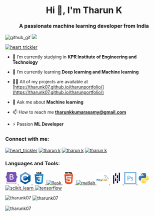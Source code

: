 

<h1 align="center">Hi 👋, I'm Tharun K</h1>
<h3 align="center">A passionate machine learning developer from India</h3>

![github_gif](https://user-images.githubusercontent.com/97456744/172036146-50bda393-d54b-4067-9fa4-1fb70fbea364.gif)
![](https://Tharunk07.com/ghpvc/?username=Tharunk07&color=green)

<p align="left"> <a href="https://twitter.com/heart_trickler" target="blank"><img src="https://img.shields.io/twitter/follow/heart_trickler?logo=twitter&style=for-the-badge" alt="heart_trickler" /></a> </p>

- 🔭 I’m currently studying in **KPR Institute of Engineering and Technology**

- 🌱 I’m currently learning **Deep learning and Machine learning**

- 👨‍💻 All of my projects are available at [https://tharunk07.github.io/tharunportfolio/](https://tharunk07.github.io/tharunportfolio/)

- 💬 Ask me about **Machine learning**

- 📫 How to reach me **tharunkkumarasamy@gmail.com**

- ⚡ Passion **ML Developer**

<h3 align="left">Connect with me:</h3>
<p align="left">
<a href="https://twitter.com/heart_trickler" target="blank"><img align="center" src="https://raw.githubusercontent.com/rahuldkjain/github-profile-readme-generator/master/src/images/icons/Social/twitter.svg" alt="heart_trickler" height="30" width="40" /></a>
<a href="https://linkedin.com/in/tharun k" target="blank"><img align="center" src="https://raw.githubusercontent.com/rahuldkjain/github-profile-readme-generator/master/src/images/icons/Social/linked-in-alt.svg" alt="tharun k" height="30" width="40" /></a>
<a href="https://kaggle.com/tharun k" target="blank"><img align="center" src="https://raw.githubusercontent.com/rahuldkjain/github-profile-readme-generator/master/src/images/icons/Social/kaggle.svg" alt="tharun k" height="30" width="40" /></a>
<a href="https://www.hackerrank.com/tharun k" target="blank"><img align="center" src="https://raw.githubusercontent.com/rahuldkjain/github-profile-readme-generator/master/src/images/icons/Social/hackerrank.svg" alt="tharun k" height="30" width="40" /></a>
</p>

<h3 align="left">Languages and Tools:</h3>
<p align="left"> <a href="https://getbootstrap.com" target="_blank" rel="noreferrer"> <img src="https://raw.githubusercontent.com/devicons/devicon/master/icons/bootstrap/bootstrap-plain-wordmark.svg" alt="bootstrap" width="40" height="40"/> </a> <a href="https://www.cprogramming.com/" target="_blank" rel="noreferrer"> <img src="https://raw.githubusercontent.com/devicons/devicon/master/icons/c/c-original.svg" alt="c" width="40" height="40"/> </a> <a href="https://www.w3schools.com/css/" target="_blank" rel="noreferrer"> <img src="https://raw.githubusercontent.com/devicons/devicon/master/icons/css3/css3-original-wordmark.svg" alt="css3" width="40" height="40"/> </a> <a href="https://flask.palletsprojects.com/" target="_blank" rel="noreferrer"> <img src="https://www.vectorlogo.zone/logos/pocoo_flask/pocoo_flask-icon.svg" alt="flask" width="40" height="40"/> </a> <a href="https://www.w3.org/html/" target="_blank" rel="noreferrer"> <img src="https://raw.githubusercontent.com/devicons/devicon/master/icons/html5/html5-original-wordmark.svg" alt="html5" width="40" height="40"/> </a> <a href="https://www.mathworks.com/" target="_blank" rel="noreferrer"> <img src="https://upload.wikimedia.org/wikipedia/commons/2/21/Matlab_Logo.png" alt="matlab" width="40" height="40"/> </a> <a href="https://www.mysql.com/" target="_blank" rel="noreferrer"> <img src="https://raw.githubusercontent.com/devicons/devicon/master/icons/mysql/mysql-original-wordmark.svg" alt="mysql" width="40" height="40"/> </a> <a href="https://pandas.pydata.org/" target="_blank" rel="noreferrer"> <img src="https://raw.githubusercontent.com/devicons/devicon/2ae2a900d2f041da66e950e4d48052658d850630/icons/pandas/pandas-original.svg" alt="pandas" width="40" height="40"/> </a> <a href="https://www.photoshop.com/en" target="_blank" rel="noreferrer"> <img src="https://raw.githubusercontent.com/devicons/devicon/master/icons/photoshop/photoshop-line.svg" alt="photoshop" width="40" height="40"/> </a> <a href="https://www.python.org" target="_blank" rel="noreferrer"> <img src="https://raw.githubusercontent.com/devicons/devicon/master/icons/python/python-original.svg" alt="python" width="40" height="40"/> </a> <a href="https://scikit-learn.org/" target="_blank" rel="noreferrer"> <img src="https://upload.wikimedia.org/wikipedia/commons/0/05/Scikit_learn_logo_small.svg" alt="scikit_learn" width="40" height="40"/> </a> <a href="https://www.tensorflow.org" target="_blank" rel="noreferrer"> <img src="https://www.vectorlogo.zone/logos/tensorflow/tensorflow-icon.svg" alt="tensorflow" width="40" height="40"/> </a> </p>

<p><img align="left" src="https://github-readme-stats.vercel.app/api/top-langs?username=tharunk07&show_icons=true&locale=en&layout=compact" alt="tharunk07" /></p>

<p>&nbsp;<img align="center" src="https://github-readme-stats.vercel.app/api?username=tharunk07&show_icons=true&locale=en" alt="tharunk07" /></p>

<p><img align="center" src="https://github-readme-streak-stats.herokuapp.com/?user=tharunk07&" alt="tharunk07" /></p>
